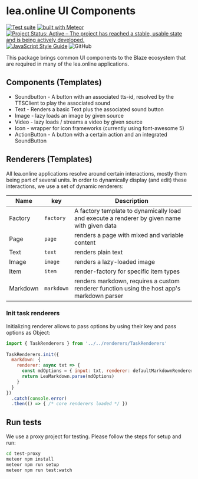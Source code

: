 # lea.online UI Components

[![Test suite](https://github.com/leaonline/ui/actions/workflows/node.js.yml/badge.svg)](https://github.com/leaonline/ui/actions/workflows/node.js.yml)
[![built with Meteor](https://img.shields.io/badge/Meteor-package-green?logo=meteor&logoColor=white)](https://meteor.com)
[![Project Status: Active – The project has reached a stable, usable state and is being actively developed.](https://www.repostatus.org/badges/latest/active.svg)](https://www.repostatus.org/#active)
[![JavaScript Style Guide](https://img.shields.io/badge/code_style-standard-brightgreen.svg)](https://standardjs.com)
![GitHub](https://img.shields.io/github/license/leaonline/ui)

This package brings common UI components to the Blaze ecosystem that are
required in many of the lea.online applications.

## Components (Templates)

- Soundbutton - A button with an associated tts-id, resolved by the TTSClient to play the associated sound
- Text - Renders a basic Text plus the associated sound button
- Image - lazy loads an image by given source
- Video - lazy loads / streams a video by given source
- Icon - wrapper for icon frameworks (currently using font-awesome 5)
- ActionButton - A button with a certain action and an integrated SoundButton

## Renderers (Templates)

All lea.online applications resolve around certain interactions, mostly them being part of several units.
In order to dynamically display (and edit) these interactions, we use a set of dynamic renderers:

| Name     | key        | Description                                                                                |
|----------|------------|--------------------------------------------------------------------------------------------|
| Factory  | `factory`  | A factory template to dynamically load and execute a renderer by given name with given data|
| Page     | `page`     | renders a page with mixed and variable content                                             |
| Text     | `text`     | renders plain text                                                                         |
| Image    | `image`    | renders a lazy-loaded image                                                                |
| Item     | `item`     | render-factory for specific item types                                                     |
| Markdown | `markdown` | renders markdown, requires a custom renderer function using the host app's markdown parser |

### Init task renderers

Initializing renderer allows to pass options by using their key
and pass options as Object:

```js
import { TaskRenderers } from '../../renderers/TaskRenderers'
  
TaskRenderers.init({
  markdown: {
    renderer: async txt => {
      const mdOptions = { input: txt, renderer: defaultMarkdownRendererName }
      return LeaMarkdown.parse(mdOptions)
    }
  }
})
  .catch(console.error)
  .then(() => { /* core renderers loaded */ })
```

## Run tests

We use a proxy project for testing. Please follow the steps for setup and run:

```bash
cd test-proxy
meteor npm install
meteor npm run setup
meteor npm run test:watch
```
